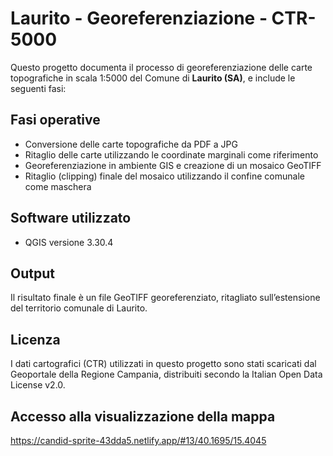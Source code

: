 # Laurito - Georeferenziazione - CTR-5000

Questo progetto documenta il processo di georeferenziazione delle carte topografiche in scala 1:5000 del Comune di **Laurito (SA)**, e include le seguenti fasi:

## Fasi operative

- Conversione delle carte topografiche da PDF a JPG
- Ritaglio delle carte utilizzando le coordinate marginali come riferimento
- Georeferenziazione in ambiente GIS e creazione di un mosaico GeoTIFF
- Ritaglio (clipping) finale del mosaico utilizzando il confine comunale come maschera

## Software utilizzato

- QGIS versione 3.30.4

## Output

Il risultato finale è un file GeoTIFF georeferenziato, ritagliato sull’estensione del territorio comunale di Laurito.

## Licenza

I dati cartografici (CTR) utilizzati in questo progetto sono stati scaricati dal Geoportale della Regione Campania, distribuiti secondo la Italian Open Data License v2.0.

## Accesso alla visualizzazione della mappa
https://candid-sprite-43dda5.netlify.app/#13/40.1695/15.4045
